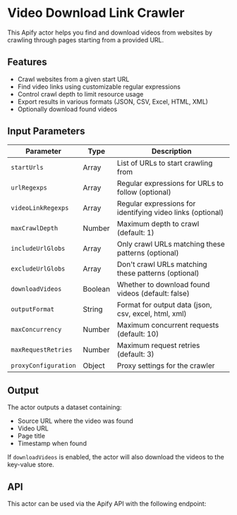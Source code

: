 # Video Download Link Crawler

This Apify actor helps you find and download videos from websites by crawling through pages starting from a provided URL.

## Features

- Crawl websites from a given start URL
- Find video links using customizable regular expressions
- Control crawl depth to limit resource usage
- Export results in various formats (JSON, CSV, Excel, HTML, XML)
- Optionally download found videos

## Input Parameters

| Parameter            | Type    | Description                                                |
| -------------------- | ------- | ---------------------------------------------------------- |
| `startUrls`          | Array   | List of URLs to start crawling from                        |
| `urlRegexps`         | Array   | Regular expressions for URLs to follow (optional)          |
| `videoLinkRegexps`   | Array   | Regular expressions for identifying video links (optional) |
| `maxCrawlDepth`      | Number  | Maximum depth to crawl (default: 1)                        |
| `includeUrlGlobs`    | Array   | Only crawl URLs matching these patterns (optional)         |
| `excludeUrlGlobs`    | Array   | Don't crawl URLs matching these patterns (optional)        |
| `downloadVideos`     | Boolean | Whether to download found videos (default: false)          |
| `outputFormat`       | String  | Format for output data (json, csv, excel, html, xml)       |
| `maxConcurrency`     | Number  | Maximum concurrent requests (default: 10)                  |
| `maxRequestRetries`  | Number  | Maximum request retries (default: 3)                       |
| `proxyConfiguration` | Object  | Proxy settings for the crawler                             |

## Output

The actor outputs a dataset containing:

- Source URL where the video was found
- Video URL
- Page title
- Timestamp when found

If `downloadVideos` is enabled, the actor will also download the videos to the key-value store.

## API

This actor can be used via the Apify API with the following endpoint:
